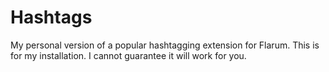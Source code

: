 # Hashtags

My personal version of a popular hashtagging extension for Flarum. This is for my installation. I cannot guarantee it will work for you.
